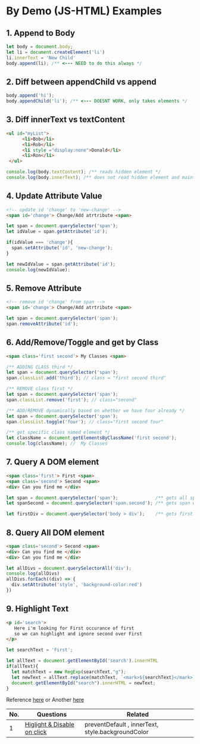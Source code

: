 # By Demo (JS-HTML) Examples 

## 1. Append to Body
```js
let body = document.body;
let li = document.createElement('li')
li.innerText = 'New Child'
body.append(li); /** <--- NEED to do this always */
```

## 2. Diff between appendChild vs append
```js
body.append('hi');
body.appendChild('li'); /** <--- DOESNT WORK, only takes elements */
```

## 3. Diff innerText vs textContent 
```HTML
<ul id="myList">
      <li>Bob</li>
      <li>Rob</li>
      <li style ="display:none">Donald</li>
      <li>Ron</li>
 </ul>
```

```js
console.log(body.textContent); /** reads hidden element */
console.log(body.innerText); /** does not read hidden element and maintains the way it loosk on screen */
```
## 4. Update Attribute Value
```HTML
<!-- update id 'change' to 'new-change' -->
<span id='change'> Change/Add atrtribute <span>
```
```js
let span = document.querySelector('span');
let idValue = span.getAttribute('id');

if(idValue === 'change'){
  span.setAttribute('id', 'new-change');
}

let newIdValue = span.getAttribute('id');
console.log(newIdValue);
```

## 5. Remove Attribute
```HTML
<!-- remove id 'change' from span -->
<span id='change'> Change/Add atrtribute <span>
```
```js
let span = document.querySelector('span');
span.removeAttribute('id');
```

## 6. Add/Remove/Toggle and get by Class
```HTML
<span class='first second'> My Classes <span>
```
```js
/** ADDING CLASS third */
let span = document.querySelector('span');
span.classList.add('third'); // class = "first second third"

/** REMOVE class first */
let span = document.querySelector('span');
span.classList.remove('first'); // class="second"

/** ADD/REMOVE dynamically based on whether we have four already */
let span = document.querySelector('span');
span.classList.toggle('four'); // class="first second four"

/** get specific class named element */
let className = document.getElementsByClassName('first second');
console.log(className); //  My Classes
```

## 7. Query A DOM element 
```HTML
<span class='first'> First <span>
<span class='second'> Second <span>
<div> Can you find me </div>
```
```js
let span = document.querySelector('span');              /** gets all spans */
let spanSecond = document.querySelector('span.second'); /** gets span with second class */

let firstDiv = document.querySelector('body > div');    /** gets first div */
```

## 8. Query All DOM element 
```HTML
<span class='second'> Second <span>
<div> Can you find me </div>
<div> Can you find me </div>
```
```js
let allDivs = document.querySelectorAll('div');
console.log(allDivs)
allDivs.forEach((div) => {
  div.setAttribute('style', 'background-color:red')
})
```

## 9. Highlight Text 
```HTML
<p id='search'> 
   Here i'm looking for First occurance of first 
   so we can highlight and ignore second over First 
</p>
```
```js
let searchText = 'First';

let allText = document.getElementById('search').innerHTML
if(allText){
  let matchText = new RegExp(searchText,"g");
  let newText = allText.replace(matchText, `<mark>${searchText}</mark>`);
  document.getElementById("search").innerHTML = newText;
}
```
Reference [here](https://dev.to/comscience/highlight-searched-text-on-a-page-with-just-javascript-17b3) or Another [here](https://stackoverflow.com/questions/8644428/how-to-highlight-text-using-javascript)

| No. | Questions | Related |
|---- | --------- | --------- |
|1  | [Higlight & Disable on click](https://github.com/citta-lab/javascript/blob/master/examples/bind-complete-example.js) | preventDefault , innerText, style.backgroundColor |
